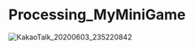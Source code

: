 # Processing_MyMiniGame

![KakaoTalk_20200603_235220842](https://user-images.githubusercontent.com/14219460/83652490-a90d1980-a5f5-11ea-960a-fa723202e316.png)
